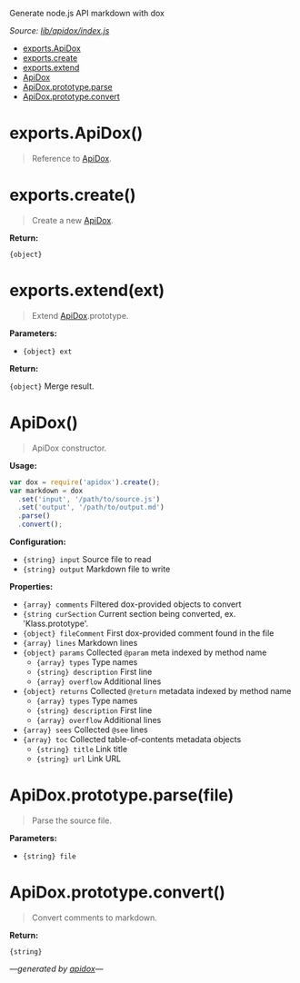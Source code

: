 Generate node.js API markdown with dox

_Source: [lib/apidox/index.js](../lib/apidox/index.js)_

- [exports.ApiDox](#exportsapidox)
- [exports.create](#exportscreate)
- [exports.extend](#exportsextendext)
- [ApiDox](#apidox)
- [ApiDox.prototype.parse](#apidoxprototypeparsefile)
- [ApiDox.prototype.convert](#apidoxprototypeconvert)

<a name="exports"></a>

# exports.ApiDox()

> Reference to [ApiDox](#apidox).

# exports.create()

> Create a new [ApiDox](#apidox).

**Return:**

`{object}`

# exports.extend(ext)

> Extend [ApiDox](#apidox).prototype.

**Parameters:**

- `{object} ext`

**Return:**

`{object}` Merge result.

# ApiDox()

> ApiDox constructor.

**Usage:**

```js
var dox = require('apidox').create();
var markdown = dox
  .set('input', '/path/to/source.js')
  .set('output', '/path/to/output.md')
  .parse()
  .convert();
```

**Configuration:**

- `{string} input` Source file to read
- `{string} output` Markdown file to write

**Properties:**

- `{array} comments` Filtered dox-provided objects to convert
- `{string curSection` Current section being converted, ex. 'Klass.prototype'.
- `{object} fileComment` First dox-provided comment found in the file
- `{array} lines` Markdown lines
- `{object} params` Collected `@param` meta indexed by method name
  - `{array} types` Type names
  - `{string} description` First line
  - `{array} overflow` Additional lines
- `{object} returns` Collected `@return` metadata indexed by method name
  - `{array} types` Type names
  - `{string} description` First line
  - `{array} overflow` Additional lines
- `{array} sees` Collected `@see` lines
- `{array} toc` Collected table-of-contents metadata objects
  - `{string} title` Link title
  - `{string} url` Link URL

<a name="apidoxprototype"></a>

# ApiDox.prototype.parse(file)

> Parse the source file.

**Parameters:**

- `{string} file`

# ApiDox.prototype.convert()

> Convert comments to markdown.

**Return:**

`{string}`

_&mdash;generated by [apidox](https://github.com/codeactual/apidox)&mdash;_

